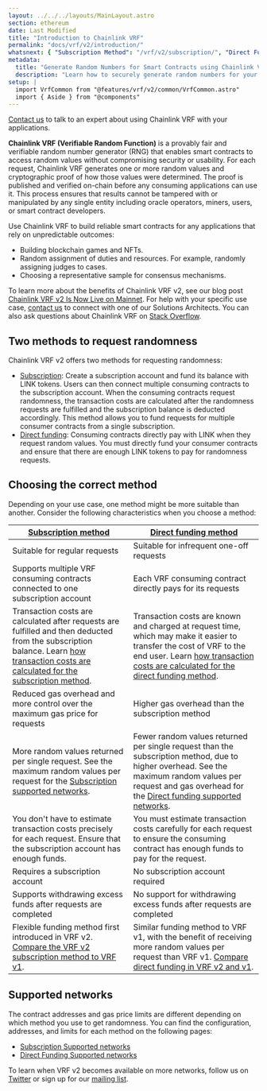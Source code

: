 ```yaml
---
layout: ../../../layouts/MainLayout.astro
section: ethereum
date: Last Modified
title: "Introduction to Chainlink VRF"
permalink: "docs/vrf/v2/introduction/"
whatsnext: { "Subscription Method": "/vrf/v2/subscription/", "Direct Funding Method": "/vrf/v2/direct-funding/" }
metadata:
  title: "Generate Random Numbers for Smart Contracts using Chainlink VRF"
  description: "Learn how to securely generate random numbers for your smart contract with Chainlink VRF (an RNG). This guide uses Solidity code examples."
setup: |
  import VrfCommon from "@features/vrf/v2/common/VrfCommon.astro"
  import { Aside } from "@components"
---
```


<Aside type="note" title="Talk to an expert">
  <a href="https://chainlinkcommunity.typeform.com/to/OYQO67EF?page=docs-vrf">Contact us</a> to talk to an expert about using Chainlink VRF with your applications.
</Aside>

**Chainlink VRF (Verifiable Random Function)** is a provably fair and verifiable random number generator (RNG) that enables smart contracts to access random values without compromising security or usability. For each request, Chainlink VRF generates one or more random values and cryptographic proof of how those values were determined. The proof is published and verified on-chain before any consuming applications can use it. This process ensures that results cannot be tampered with or manipulated by any single entity including oracle operators, miners, users, or smart contract developers.

<VrfCommon callout="common"/>

Use Chainlink VRF to build reliable smart contracts for any applications that rely on unpredictable outcomes:

- Building blockchain games and NFTs.
- Random assignment of duties and resources. For example, randomly assigning judges to cases.
- Choosing a representative sample for consensus mechanisms.

To learn more about the benefits of Chainlink VRF v2, see our blog post [Chainlink VRF v2 Is Now Live on Mainnet](https://blog.chain.link/vrf-v2-mainnet-launch/). For help with your specific use case, [contact us](https://chainlinkcommunity.typeform.com/to/OYQO67EF?page=docs-footer) to connect with one of our Solutions Architects. You can also ask questions about Chainlink VRF on [Stack Overflow](https://stackoverflow.com/questions/ask?tags=chainlink).

## Two methods to request randomness

Chainlink VRF v2 offers two methods for requesting randomness:

- [Subscription](/vrf/v2/subscription/): Create a subscription account and fund its balance with LINK tokens. Users can then connect multiple consuming contracts to the subscription account. When the consuming contracts request randomness, the transaction costs are calculated after the randomness requests are fulfilled and the subscription balance is deducted accordingly. This method allows you to fund requests for multiple consumer contracts from a single subscription.
- [Direct funding](/vrf/v2/direct-funding/): Consuming contracts directly pay with LINK when they request random values. You must directly fund your consumer contracts and ensure that there are enough LINK tokens to pay for randomness requests.

## Choosing the correct method

Depending on your use case, one method might be more suitable than another. Consider the following characteristics when you choose a method:

| [Subscription method](/vrf/v2/subscription/)                                                                                                                                                                    | [Direct funding method](/vrf/v2/direct-funding/)                                                                                                                                                                                                                         |
| --------------------------------------------------------------------------------------------------------------------------------------------------------------------------------------------------------------- | ------------------------------------------------------------------------------------------------------------------------------------------------------------------------------------------------------------------------------------------------------------------------ |
| Suitable for regular requests                                                                                                                                                                                   | Suitable for infrequent one-off requests                                                                                                                                                                                                                                 |
| Supports multiple VRF consuming contracts connected to one subscription account                                                                                                                                 | Each VRF consuming contract directly pays for its requests                                                                                                                                                                                                               |
| Transaction costs are calculated after requests are fulfilled and then deducted from the subscription balance. Learn [how transaction costs are calculated for the subscription method](/vrf/v2/subscription/). | Transaction costs are known and charged at request time, which may make it easier to transfer the cost of VRF to the end user. Learn [how transaction costs are calculated for the direct funding method](/vrf/v2/direct-funding/).                                      |
| Reduced gas overhead and more control over the maximum gas price for requests                                                                                                                                   | Higher gas overhead than the subscription method                                                                                                                                                                                                                         |
| More random values returned per single request. See the maximum random values per request for the [Subscription supported networks](/vrf/v2/subscription/supported-networks/#configurations).                   | Fewer random values returned per single request than the subscription method, due to higher overhead. See the maximum random values per request and gas overhead for the [Direct funding supported networks](/vrf/v2/direct-funding/supported-networks/#configurations). |
| You don't have to estimate transaction costs precisely for each request. Ensure that the subscription account has enough funds.                                                                                 | You must estimate transaction costs carefully for each request to ensure the consuming contract has enough funds to pay for the request.                                                                                                                                 |
| Requires a subscription account                                                                                                                                                                                 | No subscription account required                                                                                                                                                                                                                                         |
| Supports withdrawing excess funds after requests are completed                                                                                                                                                  | No support for withdrawing excess funds after requests are completed                                                                                                                                                                                                     |
| Flexible funding method first introduced in VRF v2. [Compare the VRF v2 subscription method to VRF v1](/vrf/v2/subscription/migration-from-v1/).                                                                | Similar funding method to VRF v1, with the benefit of receiving more random values per request than VRF v1. [Compare direct funding in VRF v2 and v1](vrf/v2/direct-funding/migration-from-v1/).                                                                         |

## Supported networks

The contract addresses and gas price limits are different depending on which method you use to get randomness. You can find the configuration, addresses, and limits for each method on the following pages:

- [Subscription Supported networks](/vrf/v2/subscription/supported-networks/)
- [Direct Funding Supported networks](/vrf/v2/direct-funding/supported-networks/)

To learn when VRF v2 becomes available on more networks, follow us on [Twitter](https://twitter.com/chainlink) or sign up for our [mailing list](/resources/developer-communications/).
